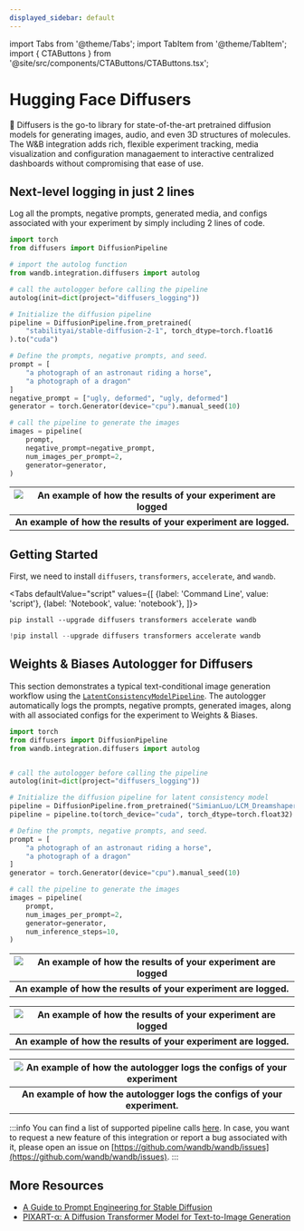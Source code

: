 ```yaml
---
displayed_sidebar: default
---
```


import Tabs from '@theme/Tabs';
import TabItem from '@theme/TabItem';
import { CTAButtons } from '@site/src/components/CTAButtons/CTAButtons.tsx';

# Hugging Face Diffusers

<CTAButtons colabLink="https://colab.research.google.com/github/wandb/examples/blob/master/colabs/diffusers/pixart-alpha-diffusers.ipynb"></CTAButtons>

🤗 Diffusers is the go-to library for state-of-the-art pretrained diffusion models for generating images, audio, and even 3D structures of molecules. The W&B integration adds rich, flexible experiment tracking, media visualization and configuration managaement to interactive centralized dashboards without compromising that ease of use.

## Next-level logging in just 2 lines

Log all the prompts, negative prompts, generated media, and configs associated with your experiment by simply including 2 lines of code.

```python
import torch
from diffusers import DiffusionPipeline

# import the autolog function
from wandb.integration.diffusers import autolog

# call the autologger before calling the pipeline
autolog(init=dict(project="diffusers_logging"))

# Initialize the diffusion pipeline
pipeline = DiffusionPipeline.from_pretrained(
    "stabilityai/stable-diffusion-2-1", torch_dtype=torch.float16
).to("cuda")

# Define the prompts, negative prompts, and seed.
prompt = [
    "a photograph of an astronaut riding a horse",
    "a photograph of a dragon"
]
negative_prompt = ["ugly, deformed", "ugly, deformed"]
generator = torch.Generator(device="cpu").manual_seed(10)

# call the pipeline to generate the images
images = pipeline(
    prompt,
    negative_prompt=negative_prompt,
    num_images_per_prompt=2,
    generator=generator,
)
```

| ![An example of how the results of your experiment are logged](@site/static/images/integrations/diffusers-autolog-2.gif) | 
|:--:| 
| **An example of how the results of your experiment are logged.** |

## Getting Started

First, we need to install `diffusers`, `transformers`, `accelerate`, and `wandb`.

<Tabs
  defaultValue="script"
  values={[
    {label: 'Command Line', value: 'script'},
    {label: 'Notebook', value: 'notebook'},
  ]}>
  <TabItem value="script">

```shell
pip install --upgrade diffusers transformers accelerate wandb
```

  </TabItem>
  <TabItem value="notebook">

```python
!pip install --upgrade diffusers transformers accelerate wandb
```

  </TabItem>
</Tabs>

## Weights & Biases Autologger for Diffusers

This section demonstrates a typical text-conditional image generation workflow using the [`LatentConsistencyModelPipeline`](https://huggingface.co/docs/diffusers/v0.23.1/en/api/pipelines/latent_consistency_models). The autologger automatically logs the prompts, negative prompts, generated images, along with all associated configs for the experiment to Weights & Biases.

```python
import torch
from diffusers import DiffusionPipeline
from wandb.integration.diffusers import autolog


# call the autologger before calling the pipeline
autolog(init=dict(project="diffusers_logging"))

# Initialize the diffusion pipeline for latent consistency model
pipeline = DiffusionPipeline.from_pretrained("SimianLuo/LCM_Dreamshaper_v7")
pipeline = pipeline.to(torch_device="cuda", torch_dtype=torch.float32)

# Define the prompts, negative prompts, and seed.
prompt = [
    "a photograph of an astronaut riding a horse",
    "a photograph of a dragon"
]
generator = torch.Generator(device="cpu").manual_seed(10)

# call the pipeline to generate the images
images = pipeline(
    prompt,
    num_images_per_prompt=2,
    generator=generator,
    num_inference_steps=10,
)
```

| ![An example of how the results of your experiment are logged](@site/static/images/integrations/diffusers-autolog-4.gif) | 
|:--:| 
| **An example of how the results of your experiment are logged.** |

| ![An example of how the results of your experiment are logged](@site/static/images/integrations/diffusers-autolog-1.gif) | 
|:--:| 
| **An example of how the results of your experiment are logged.** |

| ![An example of how the autologger logs the configs of your experiment](@site/static/images/integrations/diffusers-autolog-3.gif) | 
|:--:| 
| **An example of how the autologger logs the configs of your experiment.** |

:::info
You can find a list of supported pipeline calls [here](https://github.com/wandb/wandb/blob/main/wandb/integration/diffusers/autologger.py#L12-L67). In case, you want to request a new feature of this integration or report a bug associated with it, please open an issue on [https://github.com/wandb/wandb/issues](https://github.com/wandb/wandb/issues).
:::

## More Resources

* [A Guide to Prompt Engineering for Stable Diffusion](https://wandb.ai/geekyrakshit/diffusers-prompt-engineering/reports/A-Guide-to-Prompt-Engineering-for-Stable-Diffusion--Vmlldzo1NzY4NzQ3)
* [PIXART-α: A Diffusion Transformer Model for Text-to-Image Generation](https://wandb.ai/geekyrakshit/pixart-alpha/reports/PIXART-A-Diffusion-Transformer-Model-for-Text-to-Image-Generation--Vmlldzo2MTE1NzM3)
